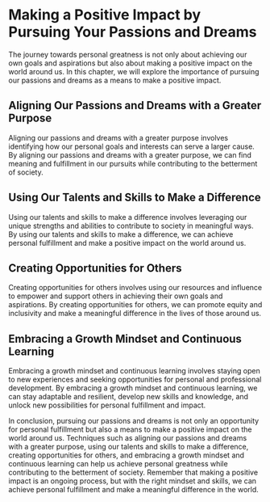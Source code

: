 Making a Positive Impact by Pursuing Your Passions and Dreams
====================================================================================

The journey towards personal greatness is not only about achieving our own goals and aspirations but also about making a positive impact on the world around us. In this chapter, we will explore the importance of pursuing our passions and dreams as a means to make a positive impact.

Aligning Our Passions and Dreams with a Greater Purpose
-------------------------------------------------------

Aligning our passions and dreams with a greater purpose involves identifying how our personal goals and interests can serve a larger cause. By aligning our passions and dreams with a greater purpose, we can find meaning and fulfillment in our pursuits while contributing to the betterment of society.

Using Our Talents and Skills to Make a Difference
-------------------------------------------------

Using our talents and skills to make a difference involves leveraging our unique strengths and abilities to contribute to society in meaningful ways. By using our talents and skills to make a difference, we can achieve personal fulfillment and make a positive impact on the world around us.

Creating Opportunities for Others
---------------------------------

Creating opportunities for others involves using our resources and influence to empower and support others in achieving their own goals and aspirations. By creating opportunities for others, we can promote equity and inclusivity and make a meaningful difference in the lives of those around us.

Embracing a Growth Mindset and Continuous Learning
--------------------------------------------------

Embracing a growth mindset and continuous learning involves staying open to new experiences and seeking opportunities for personal and professional development. By embracing a growth mindset and continuous learning, we can stay adaptable and resilient, develop new skills and knowledge, and unlock new possibilities for personal fulfillment and impact.

In conclusion, pursuing our passions and dreams is not only an opportunity for personal fulfillment but also a means to make a positive impact on the world around us. Techniques such as aligning our passions and dreams with a greater purpose, using our talents and skills to make a difference, creating opportunities for others, and embracing a growth mindset and continuous learning can help us achieve personal greatness while contributing to the betterment of society. Remember that making a positive impact is an ongoing process, but with the right mindset and skills, we can achieve personal fulfillment and make a meaningful difference in the world.
